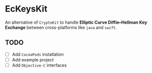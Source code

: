 # EcKeysKit

An alternative of `CryptoKit` to handle **Elliptic Curve Diffie–Hellman Key Exchange** between cross-platforms like `java` and `swift`. 

## TODO

- [ ] Add `CocoaPods` installation
- [ ] Add example project
- [ ] Add `Objective-C` interfaces
